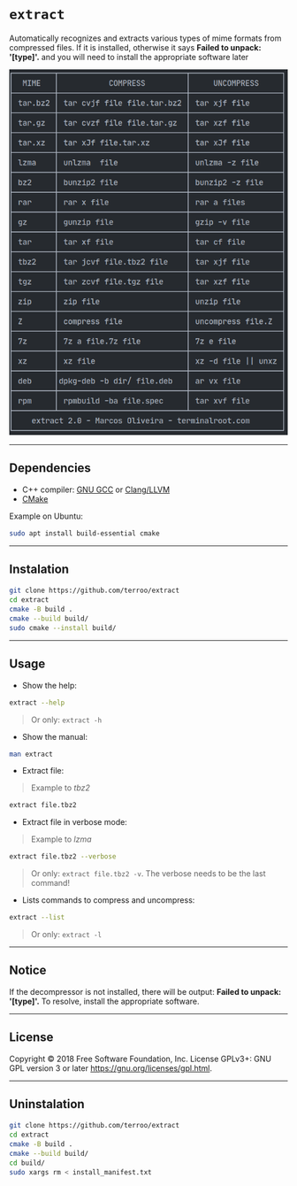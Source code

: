 # `extract`
Automatically recognizes and extracts various types of mime formats from compressed files. If it is installed, otherwise it says **Failed to unpack: '[type]'.** and you will need to install the appropriate software later

![extract --list](./script/extract.png) 

---

## Dependencies
+ C++ compiler: [GNU GCC](https://gcc.gnu.org/) or [Clang/LLVM](https://clang.llvm.org/)
+ [CMake](https://cmake.org/)

Example on Ubuntu:
```bash
sudo apt install build-essential cmake
```

---

## Instalation
```sh
git clone https://github.com/terroo/extract
cd extract
cmake -B build .
cmake --build build/
sudo cmake --install build/
```

---

## Usage
+ Show the help:
```sh
extract --help
```
> Or only: `extract -h`

+ Show the manual:
```sh
man extract
```

+ Extract file:
> Example to *tbz2*
```sh
extract file.tbz2
```

+ Extract file in verbose mode:
> Example to *lzma*
```sh
extract file.tbz2 --verbose 
```
> Or only: `extract file.tbz2 -v`. The verbose needs to be the last command!

+ Lists commands to compress and uncompress:
```sh
extract --list
```
> Or only: `extract -l`

---

## Notice
If the decompressor is not installed, there will be output: **Failed to unpack: '[type]'.** To resolve, install the appropriate software.

---

## License
Copyright © 2018 Free Software Foundation, Inc. License GPLv3+: GNU GPL version 3 or later <https://gnu.org/licenses/gpl.html>.

---

## Uninstalation
```sh
git clone https://github.com/terroo/extract
cd extract
cmake -B build .
cmake --build build/
cd build/
sudo xargs rm < install_manifest.txt
```

